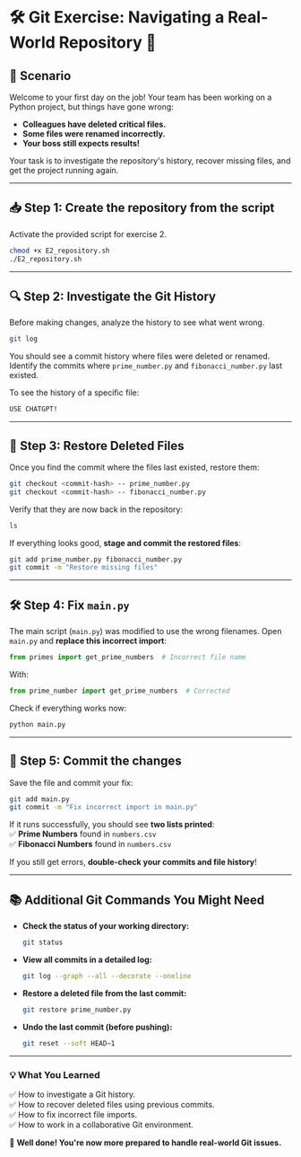 
# 🛠 Git Exercise: Navigating a Real-World Repository 🚀

## **📌 Scenario**
Welcome to your first day on the job! Your team has been working on a Python project, but things have gone wrong:  
- **Colleagues have deleted critical files.**
- **Some files were renamed incorrectly.**
- **Your boss still expects results!**

Your task is to investigate the repository's history, recover missing files, and get the project running again.

---

## **📥 Step 1: Create the repository from the script**
Activate the provided script for exercise 2.
```bash
chmod +x E2_repository.sh
./E2_repository.sh
```

---

## **🔍 Step 2: Investigate the Git History**
Before making changes, analyze the history to see what went wrong.

```bash
git log
```

You should see a commit history where files were deleted or renamed. Identify the commits where `prime_number.py` and `fibonacci_number.py` last existed.

To see the history of a specific file:

```bash
USE CHATGPT!
```

---

## **🔄 Step 3: Restore Deleted Files**
Once you find the commit where the files last existed, restore them:

```bash
git checkout <commit-hash> -- prime_number.py
git checkout <commit-hash> -- fibonacci_number.py
```

Verify that they are now back in the repository:

```bash
ls
```

If everything looks good, **stage and commit the restored files**:

```bash
git add prime_number.py fibonacci_number.py
git commit -m "Restore missing files"
```

---

## **🛠 Step 4: Fix `main.py`**
The main script (`main.py`) was modified to use the wrong filenames. Open `main.py` and **replace this incorrect import**:

```python
from primes import get_prime_numbers  # Incorrect file name
```

With:

```python
from prime_number import get_prime_numbers  # Corrected
```
Check if everything works now:

```bash
python main.py
```


---

## **🚀 Step 5: Commit the changes**
Save the file and commit your fix:

```bash
git add main.py
git commit -m "Fix incorrect import in main.py"
```
If it runs successfully, you should see **two lists printed**:  
✅ **Prime Numbers** found in `numbers.csv`  
✅ **Fibonacci Numbers** found in `numbers.csv`  

If you still get errors, **double-check your commits and file history**!


---

## **📚 Additional Git Commands You Might Need**
- **Check the status of your working directory:**
  ```bash
  git status
  ```
- **View all commits in a detailed log:**
  ```bash
  git log --graph --all --decorate --oneline
  ```
- **Restore a deleted file from the last commit:**
  ```bash
  git restore prime_number.py
  ```
- **Undo the last commit (before pushing):**
  ```bash
  git reset --soft HEAD~1
  ```

---

### **💡 What You Learned**
✅ How to investigate a Git history.  
✅ How to recover deleted files using previous commits.  
✅ How to fix incorrect file imports.  
✅ How to work in a collaborative Git environment.  

🚀 **Well done! You're now more prepared to handle real-world Git issues.**

